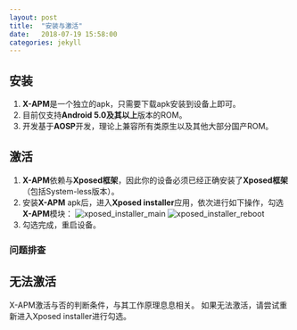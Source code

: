 ```yaml
---
layout: post
title:  "安装与激活"
date:   2018-07-19 15:58:00
categories: jekyll
---
```

<!-- more -->

## 安装
1. **X-APM**是一个独立的apk，只需要下载apk安装到设备上即可。
2. 目前仅支持**Android 5.0及其以上**版本的ROM。
3. 开发基于**AOSP**开发，理论上兼容所有类原生以及其他大部分国产ROM。

## 激活
1. **X-APM**依赖与**Xposed框架**，因此你的设备必须已经正确安装了**Xposed框架**（包括System-less版本）。
2. 安装**X-APM** apk后，进入**Xposed installer**应用，依次进行如下操作，勾选**X-APM**模块：
![xposed_installer_main](/X-APM/assets/post-install-activate/xposed_installer_main.png) ![xposed_installer_reboot](/X-APM/assets/post-install-activate/xposed_installer_reboot.png)
3. 勾选完成，重启设备。

### 问题排查

## 无法激活
X-APM激活与否的判断条件，与其工作原理息息相关。
如果无法激活，请尝试重新进入Xposed installer进行勾选。
